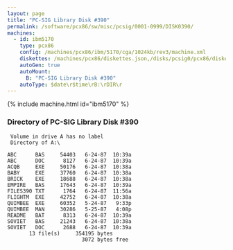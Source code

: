 ```yaml
---
layout: page
title: "PC-SIG Library Disk #390"
permalink: /software/pcx86/sw/misc/pcsig/0001-0999/DISK0390/
machines:
  - id: ibm5170
    type: pcx86
    config: /machines/pcx86/ibm/5170/cga/1024kb/rev3/machine.xml
    diskettes: /machines/pcx86/diskettes.json,/disks/pcsig0/pcx86/diskettes.json
    autoGen: true
    autoMount:
      B: "PC-SIG Library Disk #390"
    autoType: $date\r$time\rB:\rDIR\r
---
```


{% include machine.html id="ibm5170" %}

### Directory of PC-SIG Library Disk #390

     Volume in drive A has no label
     Directory of A:\

    ABC      BAS     54403   6-24-87  10:39a
    ABC      DOC      8127   6-24-87  10:39a
    ACQB     EXE     50176   6-24-87  10:38a
    BABY     EXE     37760   6-24-87  10:38a
    BRICK    EXE     18688   6-24-87  10:38a
    EMPIRE   BAS     17643   6-24-87  10:39a
    FILES390 TXT      1764   6-24-87  11:56a
    FLIGHTM  EXE     42752   6-24-87  10:38a
    QUIMBEE  EXE     60352   5-24-87   9:33p
    QUIMBEE  MAN     30286   5-25-87   4:08p
    README   BAT      8313   6-24-87  10:39a
    SOVIET   BAS     21243   6-24-87  10:38a
    SOVIET   DOC      2688   6-24-87  10:39a
           13 file(s)     354195 bytes
                            3072 bytes free
